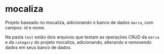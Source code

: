 # mocaliza

Projeto baseado no mocaliza, adicionando o banco de dados ```marca```, com campos: id e nome.

Na pasta ```test``` estão dois arquivos que testam as operações CRUD da ```marca``` e da ```category``` do projeto mocaliza, adicionando, alterando e removendo dados em seus banco de dados.